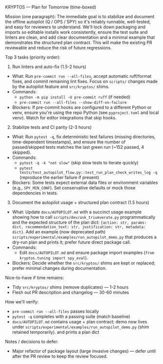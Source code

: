 KRYPTOS — Plan for Tomorrow (time-boxed)

Mission (one paragraph): The immediate goal is to stabilize and document the offline autopilot (Q /
OPS / SPY) so it's reliably runnable, well-tested, and easy for reviewers to understand. We'll lock
down packaging and imports so editable installs work consistently, ensure the test suite and linters
are clean, and add clear documentation and a minimal example that demonstrates the structured plan
contract. This will make the existing PR reviewable and reduce the risk of future regressions.

Top 3 tasks (priority order):

1) Run linters and auto-fix (1.5-2 hours)
- What: Run `pre-commit run --all-files`, accept automatic ruff/format fixes, and commit remaining
lint fixes. Focus on `scripts/` changes made by the autopilot feature and `src/kryptos/` shims.
- Commands:
  - `python -m pip install -U pre-commit ruff` (if needed)
  - `pre-commit run --all-files --show-diff-on-failure`
- Blockers: If pre-commit hooks are configured to a different Python or venv, ensure you're using
the repo Python (see `pyproject.toml` and local venv). Watch for editor integrations that skip
hooks.

2) Stabilize tests and CI parity (2-3 hours)
- What: Run `pytest -q`, fix deterministic test failures (missing directories, time-dependent
timestamps), and ensure the number of passed/skipped tests matches the last green run (~152 passed,
4 skipped).
- Commands:
  - `pytest -q -k "not slow"` (skip slow tests to iterate quickly)
  - `pytest tests/test_autopilot_flow.py::test_run_plan_check_writes_log -q` (reproduce the earlier
    failure if present)
- Blockers: Some tests expect external data files or environment variables (e.g., `SPY_MIN_CONF`).
Set conservative defaults or mock those dependencies in tests.

3) Document the autopilot usage + structured plan contract (1.5 hours)
- What: Update `docs/AUTOPILOT.md` with a succinct usage example showing how to call
`scripts/dev/ask_triumverate.py` programmatically and the expected structure of the plan dict:
`{action: str, params: dict, recommendation_text: str, justification: str, metadata: dict}`. Add an
example (now deprecated path) `scripts/experimental/examples/run_autopilot_demo.py` that produces a
dry-run plan and prints it; prefer future direct package call.
- Commands:
  - Edit `docs/AUTOPILOT.md` and ensure package import examples (`from kryptos.tuning import
    spy_eval`).
- Blockers: Decide whether the `src/kryptos/` shims are kept or replaced; prefer minimal changes
during documentation.

Nice-to-have if time remains:
- Tidy `src/kryptos/` shims (remove duplicates) — 1-2 hours
- Flesh out PR description and changelog — 30-60 minutes

How we'll verify:
- `pre-commit run --all-files` passes locally
- `pytest -q` completes with a passing suite (match baseline)
- `docs/AUTOPILOT.md` contains usage + plan contract; demo now lives under
`scripts/experimental/examples/run_autopilot_demo.py` (shim retained temporarily). and prints a plan
dict

Notes / decisions to defer:
- Major refactor of package layout (large invasive changes) — defer until after the PR review to
keep the review focused.
